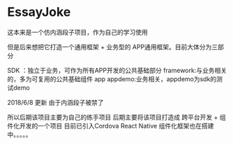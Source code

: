 # EssayJoke
这本来是一个仿内涵段子项目，作为自己的学习使用

但是后来想把它打造一个通用框架 + 业务型的 APP通用框架。目前大体分为三部分

SDK ：独立于业务，可作为所有APP开发的公共基础部分
framework:与业务相关的，多为可复用的公共基础组件
app appdemo:业务相关，appdemo为sdk的测试demo

2018/6/8 更新
由于内涵段子被禁了

所以后期该项目主要为自己的练手项目 后期主要将该项目打造成 跨平台开发 + 组件化开发的一个项目
目前已引入Cordova React Native
组件化框架也在搭建中。。。。。


